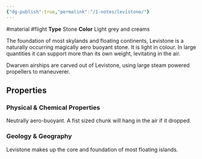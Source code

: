 ```yaml
---
{"dg-publish":true,"permalink":"/1-notes/levistone/"}
---
```


#material #flight
**Type** Stone
**Color** Light grey and creams

The foundation of most skylands and floating continents, Levistone is a naturally occurring magically aero buoyant stone. It is light in colour. In large quantities it can support more than its own weight, levitating in the air.

Dwarven airships are carved out of Levistone, using large steam powered propellers to maneuverer.

## Properties

### Physical & Chemical Properties

Neutrally aero-buoyant. A fist sized chunk will hang in the air if it dropped.

### Geology & Geography

Levistone makes up the core and foundation of most floating islands.